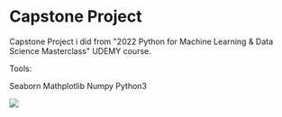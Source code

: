 
# Capstone Project

Capstone Project i did from "2022 Python for Machine Learning & Data Science Masterclass" UDEMY course.

Tools:

Seaborn 
Mathplotlib 
Numpy 
Python3

![](FREQUENCY%20TABLE.png)
